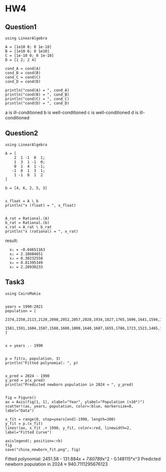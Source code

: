 # HW4
## Question1
```
using LinearAlgebra

A = [1e10 0; 0 1e-10]
B = [1e10 0; 0 1e10]
C = [1e-10 0; 0 1e-10]
D = [1 2; 2 4]

cond_A = cond(A)
cond_B = cond(B)
cond_C = cond(C)
cond_D = cond(D)

println("cond(A) = ", cond_A)
println("cond(B) = ", cond_B)
println("cond(C) = ", cond_C)
println("cond(D) = ", cond_D)

```
a is ill-conditioned
b is well-conditioned
c is well-conditioned
d is ill-conditioned

## Question2
```
using LinearAlgebra

A = [
    2  1 -1  0  1;
    1  3  1 -1  0;
    0  1  4  1 -1;
   -1  0  1  3  1;
    1 -1  0  1  2
]

b = [4, 6, 2, 5, 3]


x_float = A \ b
println("x (float) = ", x_float)


A_rat = Rational.(A)  
b_rat = Rational.(b)
x_rat = A_rat \ b_rat
println("x (rational) = ", x_rat)

```
result:
```
  x₁ = −0.04651163
  x₂ = 2.18604651
  x₃ = 0.30232558
  x₄ = 0.81395349
  x₅ = 2.20930233
```

## Task3
```using LinearAlgebra, Polynomials
using CairoMakie


years = 1990:2021
population = [
    2374,2250,2113,2120,2098,2052,2057,2028,1934,1827,1765,1696,1641,1594,1588,1612,
    1581,1591,1604,1587,1588,1600,1800,1640,1687,1655,1786,1723,1523,1465,1200,1062
]


x = years .- 1990


p = fit(x, population, 3)
println("Fitted polynomial: ", p)


x_pred = 2024 - 1990
y_pred = p(x_pred)
println("Predicted newborn population in 2024 ≈ ", y_pred)


fig = Figure()
ax = Axis(fig[1, 1], xlabel="Year", ylabel="Population (×10⁴)")
scatter!(ax, years, population, color=:blue, markersize=8, label="Data")

x_fit = range(0, stop=years[end]-1990, length=300)
y_fit = p.(x_fit)
lines!(ax, x_fit .+ 1990, y_fit, color=:red, linewidth=2, label="Fitted Curve")

axislegend(; position=:rb)
fig
save("china_newborn_fit.png", fig)
```
Fitted polynomial: 2451.58 - 131.884*x + 7.60789*x^2 - 0.148115*x^3
Predicted newborn population in 2024 ≈ 940.7111295676123